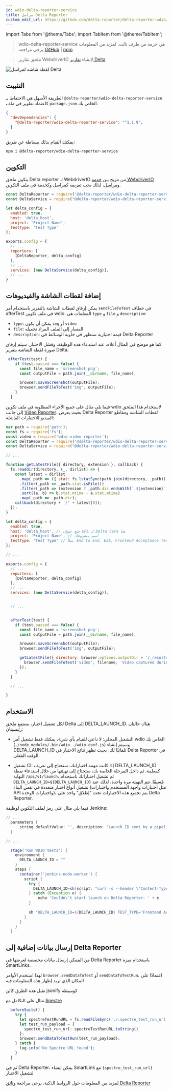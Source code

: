 ```yaml
---
id: wdio-delta-reporter-service
title: مراسل Delta Reporter
custom_edit_url: https://github.com/delta-reporter/delta-reporter-wdio/edit/master/README.md
---
```


import Tabs from '@theme/Tabs';
import TabItem from '@theme/TabItem';

> wdio-delta-reporter-service هي حزمة من طرف ثالث، لمزيد من المعلومات يرجى مراجعة [GitHub](https://github.com/delta-reporter/delta-reporter-wdio) | [npm](https://www.npmjs.com/package/@delta-reporter/wdio-delta-reporter-service)




> ملحق تقارير WebdriverIO لإنشاء [تقارير Delta](https://github.com/delta-reporter/delta-reporter)


![لقطة شاشة لمراسل Delta](https://raw.githubusercontent.com/delta-reporter/delta-reporter-wdio/master/src/docs/delta-reporter.png)


## التثبيت


الطريقة الأسهل هي الاحتفاظ بـ `@delta-reporter/wdio-delta-reporter-service` كاعتماد تطوير في ملف `package.json` الخاص بك.

```json
{
  "devDependencies": {
    "@delta-reporter/wdio-delta-reporter-service": "^1.1.9",
  }
}
```

يمكنك القيام بذلك ببساطة عن طريق:

```bash
npm i @delta-reporter/wdio-delta-reporter-service
```

## التكوين


يتكون ملحق Delta reporter لـ WebdriverIO من مزيج بين [خدمة WebdriverIO](https://github.com/webdriverio/webdriverio/tree/master/packages/webdriverio) و[مراسل](https://github.com/webdriverio/webdriverio/tree/master/packages/wdio-reporter)، لذلك يجب تعريفه كمراسل وكخدمة في ملف التكوين.


```js
const DeltaReporter = require('@delta-reporter/wdio-delta-reporter-service/lib/src/reporter');
const DeltaService = require("@delta-reporter/wdio-delta-reporter-service");

let delta_config = {
  enabled: true,
  host: 'delta_host',
  project: 'Project Name',
  testType: 'Test Type'
};

exports.config = {
  // ...
  reporters: [
    [DeltaReporter, delta_config]
  ],
  // ...
  services: [new DeltaService(delta_config)],
  // ...
}
```


## إضافة لقطات الشاشة والفيديوهات

يمكن إرفاق لقطات الشاشة بالتقرير باستخدام أمر `sendFileToTest` في خطاف afterTest في ملف تكوين wdio. المعلمات هي `type` و `file` و `description`:
- `type`: يمكن أن يكون `img` أو `video`
- `file`: المسار إلى الملف المراد تحميله
- `description`: قيمة اختيارية ستظهر في حاوية الوسائط في Delta Reporter


كما هو موضح في المثال أعلاه، عند استدعاء هذه الوظيفة، وفشل الاختبار، سيتم إرفاق صورة لقطة الشاشة بتقرير Delta.


```js
 afterTest(test) {
    if (test.passed === false) {
      const file_name = 'screenshot.png';
      const outputFile = path.join(__dirname, file_name);

      browser.saveScreenshot(outputFile);
      browser.sendFileToTest('img', outputFile);
    }
  }
```


فيما يلي مثال على جميع الأجزاء المطلوبة في ملف تكوين wdio لاستخدام هذا الملحق إلى جانب [Video Reporter](https://github.com/presidenten/wdio-video-reporter)، بحيث يعرض Delta Reporter لقطات الشاشة ومقاطع الفيديو للاختبارات الفاشلة:



```js
var path = require('path');
const fs = require('fs');
const video = require('wdio-video-reporter');
const DeltaReporter = require('@delta-reporter/wdio-delta-reporter-service/lib/src/reporter');
const DeltaService = require("@delta-reporter/wdio-delta-reporter-service");

// ...

function getLatestFile({ directory, extension }, callback) {
  fs.readdir(directory, (_, dirlist) => {
    const latest = dirlist
      .map(_path => ({ stat: fs.lstatSync(path.join(directory, _path)), dir: _path }))
      .filter(_path => _path.stat.isFile())
      .filter(_path => (extension ? _path.dir.endsWith(`.${extension}`) : 1))
      .sort((a, b) => b.stat.mtime - a.stat.mtime)
      .map(_path => _path.dir);
    callback(directory + '/' + latest[0]);
  });
}

let delta_config = {
  enabled: true,
  host: 'delta_host', // ضع عنوان URL لـ Delta Core هنا
  project: 'Project Name', // اسم مشروعك
  testType: 'Test Type' // مثلاً، End to End, E2E, Frontend Acceptance Tests
};

// ...

exports.config = {
  // ...
  reporters: [
    [DeltaReporter, delta_config]
  ],
  // ...
  services: [new DeltaService(delta_config)],


  // ...


  afterTest(test) {
    if (test.passed === false) {
      const file_name = 'screenshot.png';
      const outputFile = path.join(__dirname, file_name);

      browser.saveScreenshot(outputFile);
      browser.sendFileToTest('img', outputFile);

      getLatestFile({ directory: browser.options.outputDir + '/_results_', extension: 'mp4' }, (filename = null) => {
        browser.sendFileToTest('video', filename, 'Video captured during test execution');
      });
    }
  }

  // ...

}
```

## الاستخدام

لكل تشغيل اختبار، يستمع ملحق Delta إلى DELTA_LAUNCH_ID. هناك حالتان رئيسيتان:

- التشغيل المحلي: لا داعي للقيام بأي شيء، يمكنك فقط تشغيل أمر wdio الخاص بك (`./node_modules/.bin/wdio ./wdio.conf.js`) وسيتم إنشاء DELTA_LAUNCH_ID تلقائيًا لك، بحيث تظهر نتائج الاختبار في Delta Reporter في الوقت الفعلي.

- تشغيل CI: إذا كانت مهمة اختباراتك، ستحتاج إلى تعريف DELTA_LAUNCH_ID كمعلمة. ثم داخل المرحلة الخاصة بك، ستحتاج إلى تهيئتها من خلال استدعاء نقطة النهاية `/api/v1/launch`، ثم تشغيل اختباراتك باستخدام `DELTA_LAUNCH_ID=${DELTA_LAUNCH_ID}` مُسبقًا. تتم التهيئة مرة واحدة، لذلك عند تشغيل أنواع اختبار متعددة في نفس البناء (مثل اختبارات واجهة المستخدم واختبارات API واختبارات الوحدة)، يتم تجميع هذه الاختبارات تحت "إطلاق" واحد على Delta Reporter.

فيما يلي مثال على رمز لملف التكوين لوظيفة Jenkins:

```groovy
// ...
  parameters {
      string defaultValue: '', description: 'Launch ID sent by a pipeline, leave it blank', name: 'DELTA_LAUNCH_ID', trim: false
  }

// ...

  stage('Run WDIO tests') {
    environment {
      DELTA_LAUNCH_ID = ""
    }
    steps {
      container('jenkins-node-worker') {
        script {
          try {
            DELTA_LAUNCH_ID=sh(script: "curl -s --header \"Content-Type: application/json\" --request POST --data '{\"name\": \"${JOB_NAME} | ${BUILD_NUMBER} | Wdio Tests\", \"project\": \"Your project\"}' https://delta-core-url/api/v1/launch | python -c 'import sys, json; print(json.load(sys.stdin)[\"id\"])';", returnStdout: true)
          } catch (Exception e) {
              echo 'Couldn\'t start launch on Delta Reporter: ' + e
          }
          
          sh "DELTA_LAUNCH_ID=${DELTA_LAUNCH_ID} TEST_TYPE='Frontend Acceptance Tests' ./node_modules/.bin/wdio ./wdio.conf.js"
        }
      }
    }  
  }
```

## إرسال بيانات إضافية إلى Delta Reporter

من الممكن إرسال بيانات مخصصة لعرضها في Delta Reporter باستخدام ميزة SmartLinks.

لهذا استخدم الأوامر `browser.sendDataToTest` أو `sendDataToTestRun`، اعتمادًا على المكان الذي تريد إظهار هذه المعلومات فيه

تقبل هذه الطرق كائن jsonify كوسيطة

مثال على التكامل مع [Spectre](https://github.com/wearefriday/spectre)

```ts
  beforeSuite() {
    try {
      let spectreTestRunURL = fs.readFileSync('./.spectre_test_run_url.json');
      let test_run_payload = {
        spectre_test_run_url: spectreTestRunURL.toString()
      };
      browser.sendDataToTestRun(test_run_payload);
    } catch {
      log.info('No Spectre URL found');
    }
  }
```

ثم في Delta Reporter، يمكن إنشاء SmartLink مع `{spectre_test_run_url}` لتشغيل الاختبار

لمزيد من المعلومات حول الروابط الذكية، يرجى مراجعة [وثائق Delta Reporter](https://delta-reporter.github.io/delta-reporter/main_features/#smart-links)